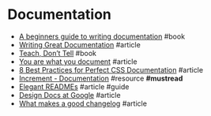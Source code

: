 # Documentation

- [A beginners guide to writing documentation](http://docs.writethedocs.org/writing/beginners-guide-to-docs) #book
- [Writing Great Documentation](https://jacobian.org/writing/great-documentation) #article
- [Teach, Don’t Tell](http://stevelosh.com/blog/2013/09/teach-dont-tell) #book
- [You are what you document](https://www.ybrikman.com/writing/2014/05/05/you-are-what-you-document) #article
- [8 Best Practices for Perfect CSS Documentation](https://webdesign.tutsplus.com/articles/css-documentation-best-practices--cms-30139) #article
- [Increment - Documentation](https://increment.com/documentation) #resource **#mustread**
- [Elegant READMEs](https://www.yegor256.com/2019/04/23/elegant-readme.html) #article #guide
- [Design Docs at Google](https://www.industrialempathy.com/posts/design-docs-at-google) #article
- [What makes a good changelog](https://workos.com/blog/what-makes-a-good-changelog) #article
